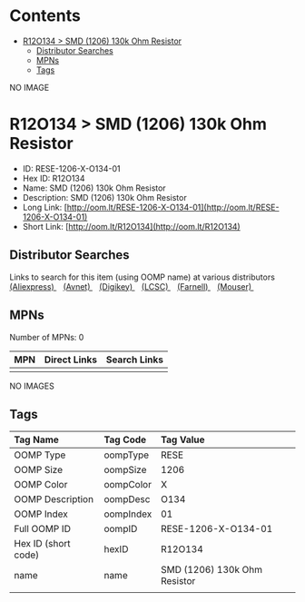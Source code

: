 



Contents
========

* [R12O134 > SMD (1206) 130k Ohm Resistor](#r12o134--smd-1206-130k-ohm-resistor)
	* [Distributor Searches](#distributor-searches)
	* [MPNs](#mpns)
	* [Tags](#tags)
  
NO IMAGE  
# R12O134 > SMD (1206) 130k Ohm Resistor

- ID: RESE-1206-X-O134-01
- Hex ID: R12O134
- Name: SMD (1206) 130k Ohm Resistor
- Description: SMD (1206) 130k Ohm Resistor
- Long Link: [http://oom.lt/RESE-1206-X-O134-01](http://oom.lt/RESE-1206-X-O134-01)
- Short Link: [http://oom.lt/R12O134](http://oom.lt/R12O134)

## Distributor Searches
  
Links to search for this item (using OOMP name) at various distributors  
[(Aliexpress) ](https://www.aliexpress.com/wholesale?SearchText=1117SMD+1206+130k+Ohm+Resistor)&nbsp;&nbsp;&nbsp;[(Avnet) ](https://www.avnet.com/shop/us/search/SMD+1206+130k+Ohm+Resistor)&nbsp;&nbsp;&nbsp;[(Digikey) ](https://www.digikey.co.uk/en/products/result?s=SMD+1206+130k+Ohm+Resistor)&nbsp;&nbsp;&nbsp;[(LCSC) ](https://www.lcsc.com/search?q=SMD+1206+130k+Ohm+Resistor)&nbsp;&nbsp;&nbsp;[(Farnell) ](https://uk.farnell.com/search?st=SMD+1206+130k+Ohm+Resistor)&nbsp;&nbsp;&nbsp;[(Mouser) ](https://www.mouser.com/c/?q=SMD+1206+130k+Ohm+Resistor)&nbsp;&nbsp;&nbsp;
## MPNs
  
Number of MPNs: 0  

|MPN|Direct Links|Search Links|
| :--- | :--- | :--- |
||||
  
NO IMAGES  
## Tags
  

|Tag Name|Tag Code|Tag Value|
| :--- | :--- | :--- |
|OOMP Type|oompType|RESE|
|OOMP Size|oompSize|1206|
|OOMP Color|oompColor|X|
|OOMP Description|oompDesc|O134|
|OOMP Index|oompIndex|01|
|Full OOMP ID|oompID|RESE-1206-X-O134-01|
|Hex ID (short code)|hexID|R12O134|
|name|name|SMD (1206) 130k Ohm Resistor|
||||
